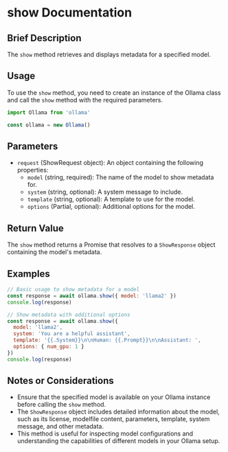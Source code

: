 # show Documentation

## Brief Description
The `show` method retrieves and displays metadata for a specified model.

## Usage
To use the `show` method, you need to create an instance of the Ollama class and call the `show` method with the required parameters.

```javascript
import Ollama from 'ollama'

const ollama = new Ollama()
```

## Parameters
- `request` (ShowRequest object): An object containing the following properties:
  - `model` (string, required): The name of the model to show metadata for.
  - `system` (string, optional): A system message to include.
  - `template` (string, optional): A template to use for the model.
  - `options` (Partial<Options>, optional): Additional options for the model.

## Return Value
The `show` method returns a Promise that resolves to a `ShowResponse` object containing the model's metadata.

## Examples

```javascript
// Basic usage to show metadata for a model
const response = await ollama.show({ model: 'llama2' })
console.log(response)

// Show metadata with additional options
const response = await ollama.show({
  model: 'llama2',
  system: 'You are a helpful assistant',
  template: '{{.System}}\n\nHuman: {{.Prompt}}\n\nAssistant: ',
  options: { num_gpu: 1 }
})
console.log(response)
```

## Notes or Considerations
- Ensure that the specified model is available on your Ollama instance before calling the `show` method.
- The `ShowResponse` object includes detailed information about the model, such as its license, modelfile content, parameters, template, system message, and other metadata.
- This method is useful for inspecting model configurations and understanding the capabilities of different models in your Ollama setup.